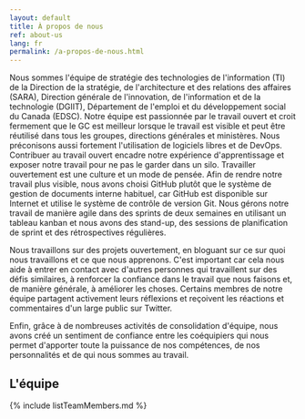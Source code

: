 ```yaml
---
layout: default
title: À propos de nous
ref: about-us
lang: fr
permalink: /a-propos-de-nous.html
---
```


Nous sommes l'équipe de stratégie des technologies de l'information (TI) de la Direction de la stratégie, de l'architecture et des relations des affaires (SARA), Direction générale de l'innovation, de l'information et de la technologie (DGIIT), Département de l'emploi et du développement social du Canada (EDSC).
Notre équipe est passionnée par le travail ouvert et croit fermement que le GC est meilleur lorsque le travail est visible et peut être réutilisé dans tous les groupes, directions générales et ministères.
Nous préconisons aussi fortement l'utilisation de logiciels libres et de DevOps. 
Contribuer au travail ouvert encadre notre expérience d'apprentissage et exposer notre travail pour ne pas le garder dans un silo. 
Travailler ouvertement est une culture et un mode de pensée.
Afin de rendre notre travail plus visible, nous avons choisi GitHub plutôt que le système de gestion de documents interne habituel, car GitHub est disponible sur Internet et utilise le système de contrôle de version Git.
Nous gérons notre travail de manière agile dans des sprints de deux semaines en utilisant un tableau kanban et nous avons des stand-up, des sessions de planification de sprint et des rétrospectives régulières.

Nous travaillons sur des projets ouvertement, en bloguant sur ce sur quoi nous travaillons et ce que nous apprenons.
C'est important car cela nous aide à entrer en contact avec d'autres personnes qui travaillent sur des défis similaires, à renforcer la confiance dans le travail que nous faisons et, de manière générale, à améliorer les choses. 
Certains membres de notre équipe partagent activement leurs réflexions et reçoivent les réactions et commentaires d'un large public sur Twitter.

Enfin, grâce à de nombreuses activités de consolidation d'équipe, nous avons créé un sentiment de confiance entre les coéquipiers qui nous permet d'apporter toute la puissance de nos compétences, de nos personnalités et de qui nous sommes au travail.

## L'équipe

{% include listTeamMembers.md %}

</section>
